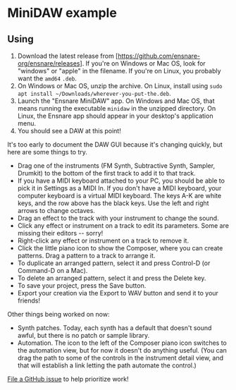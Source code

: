 # MiniDAW example

## Using

1. Download the latest release from
   [https://github.com/ensnare-org/ensnare/releases]. If you're on Windows or
   Mac OS, look for "windows" or "apple" in the filename. If you're on Linux,
   you probably want the `amd64` `.deb`.
2. On Windows or Mac OS, unzip the archive. On Linux, install using
   `sudo apt install ~/Downloads/wherever-you-put-the.deb`.
3. Launch the "Ensnare MiniDAW" app. On Windows and Mac OS, that means running
   the executable `minidaw` in the unzipped directory. On Linux, the Ensnare app
   should appear in your desktop's application menu.
4. You should see a DAW at this point!

It's too early to document the DAW GUI because it's changing quickly, but here
are some things to try.

- Drag one of the instruments (FM Synth, Subtractive Synth, Sampler, Drumkit) to the
  bottom of the first track to add it to that track.
- If you have a MIDI keyboard attached to your PC, you should be able to pick it
  in Settings as a MIDI In. If you don't have a MIDI keyboard, your computer
  keyboard is a virtual MIDI keyboard. The keys A-K are white keys, and the row
  above has the black keys. Use the left and right arrows to change octaves.
- Drag an effect to the track with your instrument to change the sound.
- Click any effect or instrument on a track to edit its parameters. Some are
  missing their editors -- sorry!
- Right-click any effect or instrument on a track to remove it.
- Click the little piano icon to show the Composer, where you can create
  patterns. Drag a pattern to a track to arrange it.
- To duplicate an arranged pattern, select it and press Control-D (or Command-D
  on a Mac).
- To delete an arranged pattern, select it and press the Delete key.
- To save your project, press the Save button.
- Export your creation via the Export to WAV button and send it to your friends!

Other things being worked on now:

- Synth patches. Today, each synth has a default that doesn't sound awful, but
  there is no patch or sample library.
- Automation. The icon to the left of the Composer piano icon switches to the
  automation view, but for now it doesn't do anything useful. (You can drag the
  path to some of the controls in the instrument detail view, and that will
  establish a link letting the path automate the control.)

[File a GitHub issue](https://github.com/ensnare-org/ensnare/issues) to help
prioritize work!
